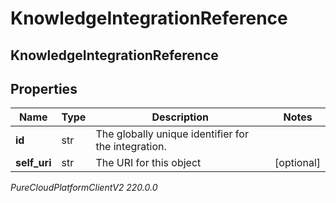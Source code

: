 # KnowledgeIntegrationReference

## KnowledgeIntegrationReference

## Properties

|Name | Type | Description | Notes|
|------------ | ------------- | ------------- | -------------|
| **id** | str | The globally unique identifier for the integration. | |
| **self_uri** | str | The URI for this object | [optional] |



_PureCloudPlatformClientV2 220.0.0_
